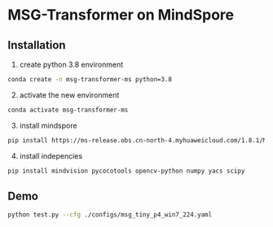 # MSG-Transformer on MindSpore

##  Installation  

1. create python 3.8 environment  
```bash
conda create -n msg-transformer-ms python=3.8  
```
2. activate the new environment  
```bash
conda activate msg-transformer-ms    
```

3. install mindspore   
``` bash
pip install https://ms-release.obs.cn-north-4.myhuaweicloud.com/1.8.1/MindSpore/gpu/x86_64/cuda-11.1/mindspore_gpu-1.8.1-cp38-cp38-linux_x86_64.whl --trusted-host ms-release.obs.cn-north-4.myhuaweicloud.com -i https://pypi.tuna.tsinghua.edu.cn/simple
```

4. install indepencies   
```bash
pip install mindvision pycocotools opencv-python numpy yacs scipy  
```

##  Demo

```bash
python test.py --cfg ./configs/msg_tiny_p4_win7_224.yaml    
```
